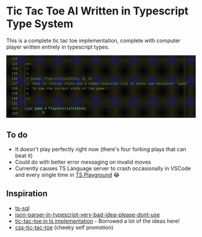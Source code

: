 # Tic Tac Toe AI Written in Typescript Type System

This is a complete tic tac toe implementation, complete with computer player written entirely in typescript types.

![](demo.gif)

## To do

- It doesn't play perfectly right now (there's four forking plays that can beat it)
- Could do with better error messaging on invalid moves
- Currently causes TS Language server to crash occasionally in VSCode and every single time in [TS Playground](https://www.typescriptlang.org/play) 😂

## Inspiration

- [ts-sql](https://github.com/codemix/ts-sql)
- [json-parser-in-typescript-very-bad-idea-please-dont-use](https://github.com/jamiebuilds/json-parser-in-typescript-very-bad-idea-please-dont-use)
- [tic-tac-toe in ts implementation](https://medium.com/@bakeds/play-tic-tac-toe-with-the-help-of-advanced-types-in-typescript-dc18858b2504) - Borrowed a lot of the ideas here!
- [css-tic-tac-toe](https://github.com/lukebatchelor/css-tic-tac-toe) (cheeky self promotion)
